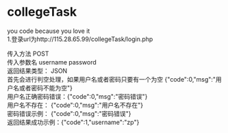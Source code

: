 # collegeTask
you code because you love it
<br>
1.登录url为http://115.28.65.99/collegeTask/login.php

  传入方法  POST <br>
  传入参数名 username  password<br>
  返回结果类型： JSON<br>
  首先会进行判空处理，如果用户名或者密码只要有一个为空  {"code":0,"msg":"用户名或者密码不能为空"}<br>
  用户名正确密码错误：{"code":0,"msg":"密码错误"}<br>
  用户名不存在： {"code":0,"msg":"用户名不存在"}<br>
  密码错误示例： {"code":0,"msg":"密码错误"}<br>
  返回结果成功示例：{"code":1,"username":"zp"}<br>



